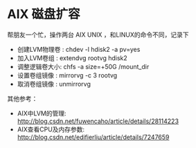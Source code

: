 # AIX 磁盘扩容

帮朋友一个忙，操作两台 AIX UNIX ，和LINUX的命令不同，记录下


* 创建LVM物理卷 : chdev -l hdisk2 -a pv=yes
* 加入LVM卷组   : extendvg rootvg hdisk2
* 调整逻辑卷大小: chfs -a size=+50G /mount_dir
* 设置卷组镜像  : mirrorvg -c 3 rootvg
* 取消卷组镜像  : unmirrorvg 

其他参考：

* AIX中LVM的管理:       <http://blog.csdn.net/fuwencaho/article/details/28114223>
* AIX查看CPU及内存参数: <http://blog.csdn.net/edifierliu/article/details/7247659>
